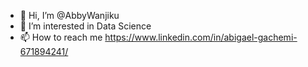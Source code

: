 - 👋 Hi, I’m @AbbyWanjiku
- 👀 I’m interested in Data Science
- 📫 How to reach me https://www.linkedin.com/in/abigael-gachemi-671894241/

<!---
AbbyWanjiku/AbbyWanjiku is a ✨ special ✨ repository because its `README.md` (this file) appears on your GitHub profile.
You can click the Preview link to take a look at your changes.
--->
